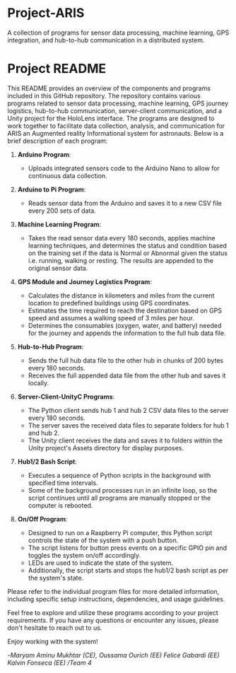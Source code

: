 # Project-ARIS
A collection of programs for sensor data processing, machine learning, GPS integration, and hub-to-hub communication in a distributed system.
# Project README

This README provides an overview of the components and programs included in this GitHub repository. The repository contains various programs related to sensor data processing, machine learning, GPS journey logistics, hub-to-hub communication, server-client communication, and a Unity project for the HoloLens interface. The programs are designed to work together to facilitate data collection, analysis, and communication for ARIS an Augmented reality Informational system for astronauts. Below is a brief description of each program:

1. **Arduino Program**:
   - Uploads integrated sensors code to the Arduino Nano to allow for continuous data collection.
   
2. **Arduino to Pi Program**:
   - Reads sensor data from the Arduino and saves it to a new CSV file every 200 sets of data.
   
3. **Machine Learning Program**:
   - Takes the read sensor data every 180 seconds, applies machine learning techniques, and determines the status and condition based on the training set if the data is Normal or Abnormal given the status i.e. running, walking or resting. The results are appended to the original sensor data.
   
4. **GPS Module and Journey Logistics Program**:
   - Calculates the distance in kilometers and miles from the current location to predefined buildings using GPS coordinates.
   - Estimates the time required to reach the destination based on GPS speed and assumes a walking speed of 3 miles per hour.
   - Determines the consumables (oxygen, water, and battery) needed for the journey and appends the information to the full hub data file.
   
5. **Hub-to-Hub Program**:
   - Sends the full hub data file to the other hub in chunks of 200 bytes every 180 seconds.
   - Receives the full appended data file from the other hub and saves it locally.
   
6. **Server-Client-UnityC Programs**:
   - The Python client sends hub 1 and hub 2 CSV data files to the server every 180 seconds.
   - The server saves the received data files to separate folders for hub 1 and hub 2.
   - The Unity client receives the data and saves it to folders within the Unity project's Assets directory for display purposes.
   
7. **Hub1/2 Bash Script**:
   - Executes a sequence of Python scripts in the background with specified time intervals.
   - Some of the background processes run in an infinite loop, so the script continues until all programs are manually stopped or the computer is rebooted.
   
8. **On/Off Program**:
   - Designed to run on a Raspberry Pi computer, this Python script controls the state of the system with a push button.
   - The script listens for button press events on a specific GPIO pin and toggles the system on/off accordingly.
   - LEDs are used to indicate the state of the system.
   - Additionally, the script starts and stops the hub1/2 bash script as per the system's state.

Please refer to the individual program files for more detailed information, including specific setup instructions, dependencies, and usage guidelines.

Feel free to explore and utilize these programs according to your project requirements. If you have any questions or encounter any issues, please don't hesitate to reach out to us.

Enjoy working with the system!

-*Maryam Aminu Mukhtar (CE), 
Oussama Ourich (EE)
Felice Gabardi (EE)
Kalvin Fonseca (EE)
/Team 4*

